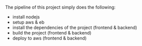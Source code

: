 The pipeline of this project simply does the following:
- install nodejs
- setup aws & eb
- install the dependencies of the project (frontend & backend)
- build the project (frontend & backend)
- deploy to aws (frontend & backend)